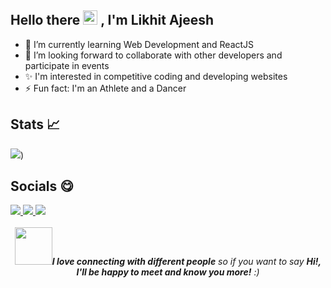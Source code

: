 ## Hello there <img src="https://raw.githubusercontent.com/micepram/micepram/master/Hi.gif" width="23px"> , I'm Likhit Ajeesh

- 🌱 I’m currently learning Web Development and ReactJS
- 👯 I’m looking forward to collaborate with other developers and participate in events
- ✨ I'm interested in competitive coding and developing websites
- ⚡ Fun fact: I'm an Athlete and a Dancer

## Stats 📈

<img src="https://github-readme-stats.vercel.app/api?username=Likkiii&&show_icons=true&title_color=ffffff&icon_color=bb2acf&text_color=daf7dc&bg_color=30,3b006b,aa73ff">)

## Socials 😋

<a href = "https://likkiii.github.io/">
  <img src = "https://img.shields.io/badge/-Website-brightgreen?style=for-the-badge&logo=appveyor&logoColor=white&color=00b82b&logo=data:null"/>
</a>

<a href = "https://www.linkedin.com/in/likhit-ajeesh-179a17205/">
  <img src = "https://img.shields.io/badge/LinkedIn-0077B5?style=for-the-badge&logo=linkedin&logoColor=white"/>
</a>

<a href = "https://www.instagram.com/_.lyk._/?hl=en">
  <img src = "https://img.shields.io/badge/Instagram-e30b34?style=for-the-badge&logo=instagram&logoColor=white"/>
</a>

<div align = "center">
<br>
<img src="https://media.giphy.com/media/LnQjpWaON8nhr21vNW/giphy.gif" width="60" /><em><b>I love connecting with different people</b> so if you want to say <b>Hi!, I'll be happy to meet and know you more!</b> :)</em>
</div>



